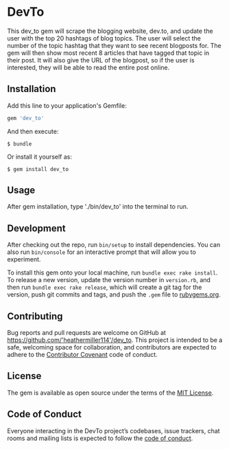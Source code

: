 # DevTo

This dev_to gem will scrape the blogging website, dev.to, and update the user with the top 20 hashtags of blog topics. The user will select the number of the topic hashtag that they want to see recent blogposts for. The gem will then show most recent 8 articles that have tagged that topic in their post. It will also give the URL of the blogpost, so if the user is interested, they will be able to read the entire post online.

## Installation

Add this line to your application's Gemfile:

```ruby
gem 'dev_to'
```

And then execute:

    $ bundle

Or install it yourself as:

    $ gem install dev_to

## Usage

After gem installation, type './bin/dev_to' into the terminal to run.

## Development

After checking out the repo, run `bin/setup` to install dependencies. You can also run `bin/console` for an interactive prompt that will allow you to experiment.

To install this gem onto your local machine, run `bundle exec rake install`. To release a new version, update the version number in `version.rb`, and then run `bundle exec rake release`, which will create a git tag for the version, push git commits and tags, and push the `.gem` file to [rubygems.org](https://rubygems.org).

## Contributing

Bug reports and pull requests are welcome on GitHub at https://github.com/'heathermiller114'/dev_to. This project is intended to be a safe, welcoming space for collaboration, and contributors are expected to adhere to the [Contributor Covenant](http://contributor-covenant.org) code of conduct.

## License

The gem is available as open source under the terms of the [MIT License](https://opensource.org/licenses/MIT).

## Code of Conduct

Everyone interacting in the DevTo project’s codebases, issue trackers, chat rooms and mailing lists is expected to follow the [code of conduct](https://github.com/'heathermiller114'/dev_to/blob/master/CODE_OF_CONDUCT.md).
